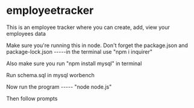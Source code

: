 # employeetracker

This is an employee tracker where you can create, add, view your employees data

Make sure you're running this in node. Don't forget the package.json and package-lock.json -----in the terminal use "npm i inquirer"

Also make sure you run "npm install mysql" in terminal

Run schema.sql in mysql worbench

Now run the program ----- "node node.js"

Then follow prompts



